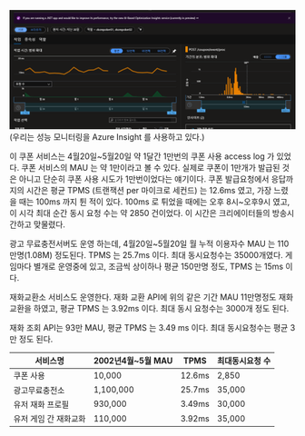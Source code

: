 
![](.2019-02-03-스프링트랜잭션_images/f360c210.png)
(우리는 성능 모니터링을 Azure Insight 를 사용하고 있다.)
 
이 쿠폰 서비스는 4월20일~5월20일 약 1달간 1만번의 쿠폰 사용 access log 가 있었다. 쿠폰 서비스의 MAU 는 약 1만이라고 볼 수 있다. 실제로 쿠폰이 1만개가 발급된 것은 아니고 단순히 쿠폰 사용 시도가 1만번이었다는 얘기이다. 쿠폰 발급요청에서 응답까지의 시간은 평균 TPMS (트랜잭션 per 마이크로 세컨드) 는 12.6ms 였고, 가장 느렸을 때는 100ms 까지 튄 적이 있다. 100ms 로 튀었을 때에는 오후 8시~오후9시 였고, 이 시각 최대 순간 동시 요청 수는 약 2850 건이었다. 이 시간은 크리에이터들의 방송시간하고 맞물렸다.

광고 무료충전서버도 운영 하는데, 4월20일~5월20일 월 누적 이용자수 MAU 는 110만명(1.08M) 정도된다. TPMS 는 25.7ms 이다.  최대 동시요청수는 35000개였다. 게임마다 별개로 운영중에 있고, 조금씩 상이하나 평균 150만명 정도, TPMS 는 15ms 이다.

재화교환소 서비스도 운영한다. 재화 교환 API에 위의 같은 기간 MAU 11만명정도 재화 교환을 하였고, 평균 TPMS 는 3.92ms 이다. 최대 동시 요청수는 3000개 정도 된다.

재화 조회 API는 93만 MAU, 평균 TPMS 는 3.49 ms 이다. 최대 동시요청수는 평균 3만 정도 된다.


|서비스명|2002년4월~5월 MAU| TPMS | 최대동시요청 수|
|---|---|---|---|
|쿠폰 사용| 10,000 | 12.6ms | 2,850|
|광고무료충전소|1,100,000| 25.7ms| 35,000|
|유저 재화 프로필| 930,000|3.49ms |30,000|
|유저 게임 간 재화교화| 110,000| 3.92ms |35,000|